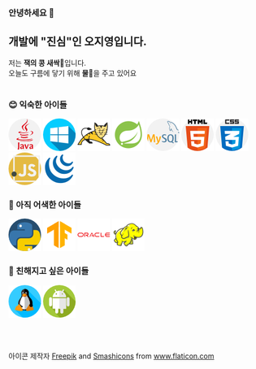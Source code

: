 ### 안녕하세요 👋
## 개발에 "진심"인 오지영입니다.
저는 <strong>잭의 콩 새싹🌱</strong>입니다.<br/>
오늘도 구름에 닿기 위해 <strong>물🥛</strong>을 주고 있어요
<br/><br/>

### 😊 익숙한 아이들
![java](./icons/java.png) ![windows](./icons/windows.png) ![apache-tomcat](./icons/apache-tomcat.png) ![spring](./icons/spring.png) ![mysql](./icons/mysql.png) ![html5](./icons/html5.png) ![css3](./icons/css3.png) ![javascript](./icons/javascript.png) ![jquery](./icons/jquery.png)

### 🤔 아직 어색한 아이들
![python](./icons/python.png) ![tensorflow](./icons/tensorflow.png) ![oracle](./icons/oracle.png) ![hadoop](./icons/hadoop.png)

### 🤩 친해지고 싶은 아이들
![linux](./icons/linux.png) ![android](./icons/android.png)

<br/><br/>

<div>아이콘 제작자 <a href="https://www.freepik.com" title="Freepik">Freepik</a> and <a href="https://smashicons.com/" title="Smashicons">Smashicons</a> from <a href="https://www.flaticon.com/kr/" title="Flaticon">www.flaticon.com</a></div>
